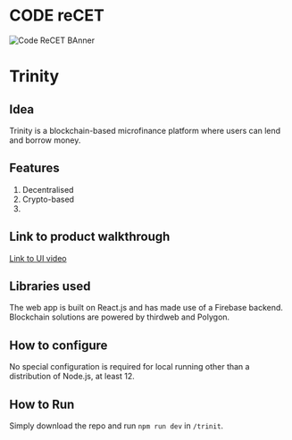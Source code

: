 

# CODE reCET

![Code ReCET BAnner](https://github.com/CODE-reCET/CodeRECET24/assets/154266304/08736571-0016-4aef-840d-94054de99db7)

# Trinity

## Idea
Trinity is a blockchain-based microfinance platform where users can lend and borrow money.

## Features 
1. Decentralised
2. Crypto-based
3. 

## Link to product walkthrough
[Link to UI video](https://www.youtube.com/watch?v=HdAQbMqMuPE)

   
## Libraries used
The web app is built on React.js and has made use of a Firebase backend. Blockchain solutions are powered by
thirdweb and Polygon.

## How to configure
No special configuration is required for local running other than a distribution of Node.js, at least 12.

## How to Run
Simply download the repo and run ```npm run dev``` in ```/trinit```. 
